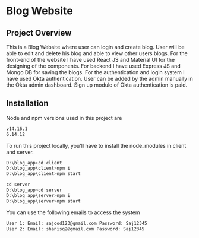 # Blog Website

## Project Overview

This is a Blog Website where user can login and create blog. User will be able to edit and delete his blog and able to view other users blogs. For the front-end of the website I have used React JS and Material UI for the designing of the components. For backend I have used Express JS and Mongo DB for saving the blogs. For the authentication and login system I have used Okta authentication. User can be added by the admin manually in the Okta admin dashboard. Sign up module of Okta authentication is paid.

## Installation

Node and npm versions used in this project are

```bash
v14.16.1
6.14.12
```

To run this project locally, you'll have to install the node_modules in client and server.


```javascript
D:\blog_app>cd client
D:\blog_app\client>npm i
D:\blog_app\client>npm start

cd server
D:\blog_app>cd server
D:\blog_app\server>npm i
D:\blog_app\server>npm start

```
You can use the following emails to access the system

```bash
User 1: Email: sajood123@gmail.com Password: Saj12345
User 2: Email: shanisq2@gmail.com Password: Saj12345
```
